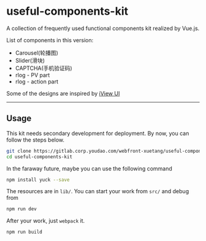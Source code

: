 # useful-components-kit

A collection of frequently used functional components kit realized by Vue.js.

List of components in this version:

- Carousel(轮播图)
- Slider(滑块)
- CAPTCHA(手机验证码)
- rlog - PV part
- rlog - action part

Some of the designs are inspired by [iView UI](https://github.com/iview/iview)

---

## Usage

This kit needs secondary development for deployment. By now, you can follow the steps below.

```bash
git clone https://gitlab.corp.youdao.com/webfront-xuetang/useful-components-kit.git
cd useful-components-kit
```

In the faraway future, maybe you can use the following command

```bash
npm install yuck --save
```

The resources are in `lib/`. You can start your work from `src/` and debug from

```bash
npm run dev
```

After your work, just `webpack` it.

```bash
npm run build
```